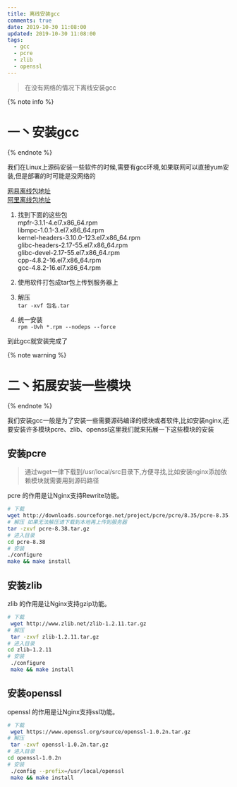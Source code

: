 ```yaml
---
title: 离线安装gcc
comments: true
date: 2019-10-30 11:08:00
updated: 2019-10-30 11:08:00
tags:
  - gcc
  - pcre
  - zlib
  - openssl
---
```


<blockquote class="blockquote-center">在没有网络的情况下离线安装gcc</blockquote>

<!--more-->


{% note info %}
# 一丶安装gcc
{% endnote %}

我们在Linux上源码安装一些软件的时候,需要有gcc环境,如果联网可以直接yum安装,但是部署的时可能是没网络的

 [网易离线包地址](http://mirrors.163.com/centos/6/os/x86_64/Packages/)  
 [阿里离线包地址](http://mirrors.aliyun.com/centos/7/os/x86_64/Packages/)

1. 找到下面的这些包  
mpfr-3.1.1-4.el7.x86_64.rpm  
libmpc-1.0.1-3.el7.x86_64.rpm  
kernel-headers-3.10.0-123.el7.x86_64.rpm  
glibc-headers-2.17-55.el7.x86_64.rpm  
glibc-devel-2.17-55.el7.x86_64.rpm  
cpp-4.8.2-16.el7.x86_64.rpm  
gcc-4.8.2-16.el7.x86_64.rpm  

2. 使用软件打包成tar包上传到服务器上

3. 解压  
`tar -xvf 包名.tar`

4. 统一安装  
`rpm -Uvh *.rpm --nodeps --force`

到此gcc就安装完成了


{% note warning %}
# 二丶拓展安装一些模块
{% endnote %}

我们安装gcc一般是为了安装一些需要源码编译的模块或者软件,比如安装nginx,还要安装许多模块pcre、zlib、openssl这里我们就来拓展一下这些模块的安装


## 安装pcre

> 通过wget一律下载到/usr/local/src目录下,方便寻找,比如安装nginx添加依赖模块就需要用到源码路径

pcre 的作用是让Nginx支持Rewrite功能。

```bash
# 下载
wget http://downloads.sourceforge.net/project/pcre/pcre/8.35/pcre-8.35.tar.gz
# 解压 如果无法解压请下载到本地再上传到服务器
tar -zxvf pcre-8.38.tar.gz
# 进入目录
cd pcre-8.38
# 安装
./configure
make && make install
```
## 安装zlib

zlib 的作用是让Nginx支持gzip功能。

```bash
# 下载
 wget http://www.zlib.net/zlib-1.2.11.tar.gz
# 解压
 tar -zxvf zlib-1.2.11.tar.gz
# 进入目录
cd zlib-1.2.11
# 安装
 ./configure
 make && make install
```
## 安装openssl
openssl 的作用是让Nginx支持ssl功能。

```bash
# 下载 
 wget https://www.openssl.org/source/openssl-1.0.2n.tar.gz
# 解压
 tar -zxvf openssl-1.0.2n.tar.gz
# 进入目录
cd openssl-1.0.2n
# 安装
 ./config --prefix=/usr/local/openssl
 make && make install
```



